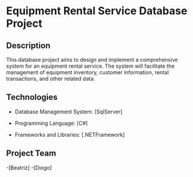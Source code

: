 # Equipment Rental Service Database Project

## Description

This database project aims to design and implement a comprehensive system for an equipment rental service. The system will facilitate the management of equipment inventory, customer information, rental transactions, and other related data.

## Technologies

- Database Management System: [SqlServer]

- Programming Language: [C#]

- Frameworks and Libraries: [.NETFramework]

## Project Team

-[Beatriz]
-[Diogo]


